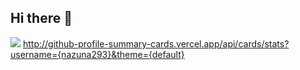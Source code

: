 ## Hi there 👋

![](https://komarev.com/ghpvc/?username=nazuna293&color=yellow)
http://github-profile-summary-cards.vercel.app/api/cards/stats?username={nazuna293}&theme={default}
<!--
**nazuna293/nazuna293** is a ✨ _special_ ✨ repository because its `README.md` (this file) appears on your GitHub profile.

Here are some ideas to get you started:

- 🔭 I’m currently working on ...
- 🌱 I’m currently learning ...
- 👯 I’m looking to collaborate on ...
- 🤔 I’m looking for help with ...
- 💬 Ask me about ...
- 📫 How to reach me: ...
- 😄 Pronouns: ...
- ⚡ Fun fact: ...
-->
